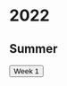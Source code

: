 # 2022
## Summer
<button class="button-28" role="button" onclick="2022/summer/week-1.md">Week 1</button>